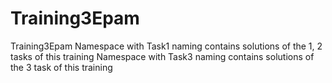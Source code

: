 # Training3Epam
Training3Epam
Namespace with Task1 naming contains solutions of the 1, 2 tasks of this training
Namespace with Task3 naming contains solutions of the 3 task of this training
